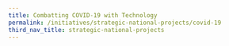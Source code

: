```yaml
---
title: Combatting COVID-19 with Technology
permalink: /initiatives/strategic-national-projects/covid-19
third_nav_title: strategic-national-projects
---
```

